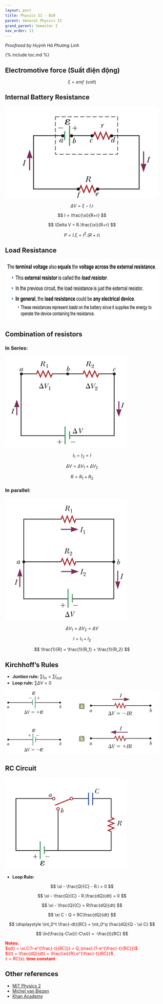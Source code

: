 ```yaml
---
layout: post
title: Physics II - B10
parent: General Physics II
grand_parent: Semester I
nav_order: 11
---
```

*Proofread by Huỳnh Hà Phương Linh*

{% include toc.md %}

## Electromotive force (Suất điện động)

$$
\xi = emf \,\ (volt)
$$

## Internal Battery Resistance
<img src = "CS6AHpT.png" width = 500 height = 300>

$$
\Delta V = \xi - I.r
$$

$$
I = \frac{\xi}{R+r}
$$

$$
\Delta V = R.\frac{\xi}{R+r}
$$

$$
P = I.\xi = I^2.(R+r)
$$

## Load Resistance
<img src = "EpELEBT.png" width = 800 height = 200>

## Combination of resistors
### In Series:
<img src = "fJmYUE1.png" width = 400 height = 300>

$$
I_1 = I_2 = I
$$

$$
\Delta V = \Delta V_1 + \Delta V_2
$$

$$
R = R_1 + R_2
$$

### In parallel:
<img src = "oSZLuFO.png" width = 400 height = 400>

$$
\Delta V_1 = \Delta V_2 = \Delta V
$$

$$
I = I_1 + I_2
$$

$$
\frac{1}{R} = \frac{1}{R_1} + \frac{1}{R_2}
$$

## Kirchhoff’s Rules
* **Juntion rule:** $\sum I_{in} = \sum I_{out}$
* **Loop rule:** $\sum \Delta V = 0$

![](neFNCkr.png)

## RC Circuit
<img src = "3iP6aA5.png" width = 400 height = 300>

* **Loop Rule:**

$$
\xi - \frac{Q}{C} - R.i = 0
$$

$$
\xi - \frac{Q}{C} - R.\frac{dQ}{dt} = 0
$$

$$
\xi - \frac{Q}{C} = R\frac{dQ}{dt}
$$

$$
\xi C - Q = RC\frac{dQ}{dt}
$$

$$
\displaystyle \int_0^t \frac{-dt}{RC} = \int_0^q \frac{dQ}{Q - \xi C}
$$

$$
\ln(\frac{q-C\xi}{-C\xi}) = -\frac{t}{RC}
$$

<span style="color: red">**Notes:**<br>
$q(t) = \xi.C(1-e^{\frac{-t}{RC}}) = Q_{max}.(1-e^{\frac{-t}{RC}})$ <br>
$i(t) = \frac{dQ}{dt} = \frac{\xi}{R}.e^{\frac{-t}{RC}}$<br>
$\tau = RC (s):$ **time constant**</span>

## Other references
* [MIT Physics 2](https://www.youtube.com/playlist?list=PLyQSN7X0ro2314mKyUiOILaOC2hk6Pc3j)
* [Michel van Biezen](https://www.youtube.com/playlist?list=PLX2gX-ftPVXX7BZOcM1Y2gb8IQrTBrmUB)
* [Khan Academy](https://www.khanacademy.org/science/in-in-class-12th-physics-india)